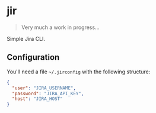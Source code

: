 jir
===

> Very much a work in progress...

Simple Jira CLI.

Configuration
-------------

You'll need a file `~/.jirconfig` with the following structure:

```json
{
  "user": "JIRA_USERNAME",
  "password": "JIRA_API_KEY",
  "host": "JIRA_HOST"
}
```